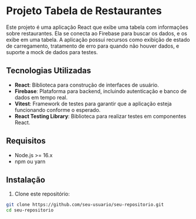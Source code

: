 # Projeto Tabela de Restaurantes

Este projeto é uma aplicação React que exibe uma tabela com informações sobre restaurantes. Ela se conecta ao Firebase para buscar os dados, e os exibe em uma tabela. A aplicação possui recursos como exibição de estado de carregamento, tratamento de erro para quando não houver dados, e suporte a mock de dados para testes.

## Tecnologias Utilizadas

- **React**: Biblioteca para construção de interfaces de usuário.
- **Firebase**: Plataforma para backend, incluindo autenticação e banco de dados em tempo real.
- **Vitest**: Framework de testes para garantir que a aplicação esteja funcionando conforme o esperado.
- **React Testing Library**: Biblioteca para realizar testes em componentes React.

## Requisitos

- Node.js >= 16.x
- npm ou yarn

## Instalação

1. Clone este repositório:

```bash
git clone https://github.com/seu-usuario/seu-repositorio.git
cd seu-repositorio
```
